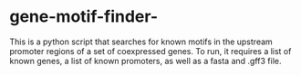# gene-motif-finder-

This is a python script that searches for known motifs in the upstream promoter regions of a set of coexpressed genes. To run, it requires a list of known genes, a list of known promoters, as well as a fasta and .gff3 file.
